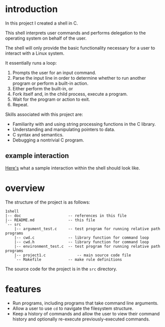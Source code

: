 # introduction

In this project I created a shell in C.

This shell interprets user commands and performs delegation to the operating system 
on behalf of the user.

The shell will only provide the basic functionality necessary for a user to interact
with a Linux system.

It essentially runs a loop:

1. Prompts the user for an input command.
2. Parse the input line in order to determine whether to run another program or
   perform a built-in action.
3. Either perform the built-in, or
4. Fork itself and, in the child process, execute a program.
5. Wait for the program or action to exit.
6. Repeat.

Skills associated with this project are:

* Familiarity with and using string processing functions in the C library.
* Understanding and manipulating pointers to data.
* C syntax and semantics.
* Debugging a nontrivial C program.

## example interaction

[Here's](doc/sample_interaction.md) what a sample interaction within the shell should
look like.


# overview

The structure of the project is as follows:

```
1shell
|-- doc                     -- references in this file
|-- README.md               -- this file
`-- src          
    |-- argument_test.c     -- test program for running relative path programs
    |-- cwd.c               -- library function for command loop 
    |-- cwd.h               -- library function for command loop
    |-- environment_test.c  -- test program for running relative path programs
    |-- project1.c              -- main source code file
    `-- Makefile            -- make rule definitions
```

The source code for the project is in the `src` directory.

# features

* Run programs, including programs that take command line arguments.
* Allow a user to use `cd` to navigate the filesystem structure.
* Keep a history of commands and allow the user to view their command history
  and optionally re-execute previously-executed commands.